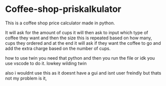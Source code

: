 # Coffee-shop-priskalkulator
This is a coffee shop price calculator made in python.

It will ask for the amount of cups it will then ask to input which type of coffee they want and then the size this is repeated based on how many,
cups they ordered and at the end it will ask if they want the coffee to go and add the extra charge based on the number of cups.



how to use twin you need that python and then you run the file or idk you use vscode to do it. lowkey wilding twin

also i wouldnt use this as it doesnt have a gui and isnt user freindly but thats not my problem is it,